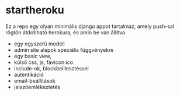 # startheroku
Ez a repo egy olyan minimális django appot tartalmaz, amely push-sal rögtön átdobható herokura, és amin be van állítva 
- egy egyszerű modell
- admin site alapok speciális függvényekre
- egy basic view, 
- külső css, js, favicon.ico
- include-ok, blockbeillesztéssel
- autentikáció
- email-beállítások
- jelszóemlékeztetés
